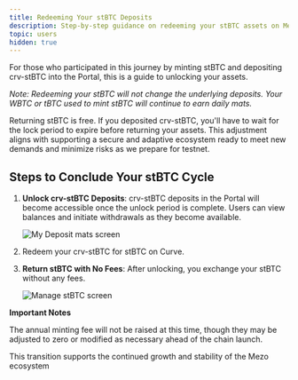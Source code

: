 ```yaml
---
title: Redeeming Your stBTC Deposits
description: Step-by-step guidance on redeeming your stBTC assets on Mezo.
topic: users
hidden: true
---
```


For those who participated in this journey by minting stBTC and depositing crv-stBTC into the Portal, this is a guide to unlocking your assets.

_Note:_ _Redeeming your stBTC will not change the underlying deposits. Your WBTC or tBTC used to mint stBTC will continue to earn daily mats._

Returning stBTC is free. If you deposited crv-stBTC, you'll have to wait for the lock period to expire before returning your assets. This adjustment aligns with supporting a secure and adaptive ecosystem ready to meet new demands and minimize risks as we prepare for testnet.

## Steps to Conclude Your stBTC Cycle

1.  **Unlock crv-stBTC Deposits**: crv-stBTC deposits in the Portal will become accessible once the unlock period is complete. Users can view balances and initiate withdrawals as they become available.

    ![My Deposit mats screen](/docs/gitbook/image%20%2824%29.png)
    
2. Redeem your crv-stBTC for stBTC on Curve.
3.  **Return stBTC with No Fees**: After unlocking, you exchange your stBTC without any fees.&#x20;

    ![Manage stBTC screen](/docs/gitbook/image%20%2825%29.png)

**Important Notes**

The annual minting fee will not be raised at this time, though they may be adjusted to zero or modified as necessary ahead of the chain launch.

This transition supports the continued growth and stability of the Mezo ecosystem
